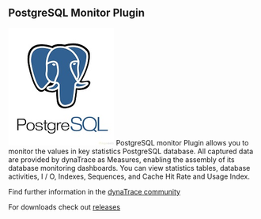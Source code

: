 ## PostgreSQL Monitor Plugin

![images/icon.jpg](images/icon.jpg)
PostgreSQL monitor Plugin allows you to monitor the values in key statistics PostgreSQL database. All captured data are provided by dynaTrace as Measures, enabling the assembly of its database monitoring dashboards. You can view statistics tables, database activities, I / O, Indexes, Sequences, and Cache Hit Rate and Usage Index.

Find further information in the [dynaTrace community](https://community.compuwareapm.com/community/display/DL/PostgreSQL+Monitor+Plugin)

For downloads check out [releases](https://github.com/dynaTrace/Dynatrace-PostgreSQL-Monitor-Plugin/releases) 
